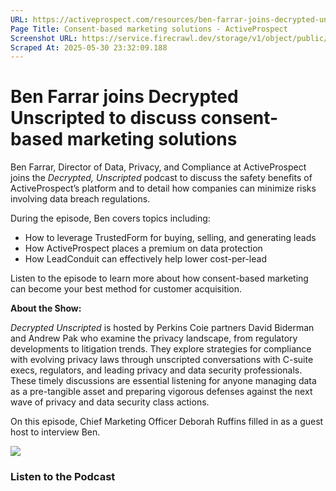 ```yaml
---
URL: https://activeprospect.com/resources/ben-farrar-joins-decrypted-unscripted/
Page Title: Consent-based marketing solutions - ActiveProspect
Screenshot URL: https://service.firecrawl.dev/storage/v1/object/public/media/screenshot-b8058e71-c431-4f75-aee3-e2edd3fa89f8.png
Scraped At: 2025-05-30 23:32:09.188
---
```

# Ben Farrar joins Decrypted Unscripted to discuss consent-based marketing solutions

Ben Farrar, Director of Data, Privacy, and Compliance at ActiveProspect joins the _Decrypted, Unscripted_ podcast to discuss the safety benefits of ActiveProspect’s platform and to detail how companies can minimize risks involving data breach regulations.

During the episode, Ben covers topics including:

- How to leverage TrustedForm for buying, selling, and generating leads
- How ActiveProspect places a premium on data protection
- How LeadConduit can effectively help lower cost-per-lead

Listen to the episode to learn more about how consent-based marketing can become your best method for customer acquisition.

**About the Show:**

_Decrypted Unscripted_ is hosted by Perkins Coie partners David Biderman and Andrew Pak who examine the privacy landscape, from regulatory developments to litigation trends. They explore strategies for compliance with evolving privacy laws through unscripted conversations with C-suite execs, regulators, and leading privacy and data security professionals. These timely discussions are essential listening for anyone managing data as a pre-tangible asset and preparing vigorous defenses against the next wave of privacy and data security class actions.

On this episode, Chief Marketing Officer Deborah Ruffins filled in as a guest host to interview Ben.

![](https://activeprospect.com/wp-content/uploads/2023/05/Podcast_BenFarrar.png)

### Listen to the Podcast

